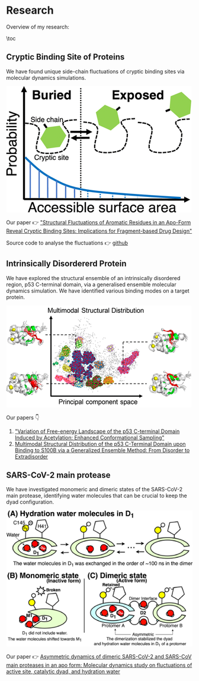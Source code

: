 # Research
Overview of my research:

\toc

## Cryptic Binding Site of Proteins

We have found unique side-chain fluctuations of cryptic binding sites via molecular dynamics simulations.

![jp0c04963_0007](figs/res_cryp.png)

Our paper :point_right:  ["Structural Fluctuations of Aromatic Residues in an Apo-Form Reveal Cryptic Binding Sites: Implications for Fragment-based Drug Design" ](https://pubs.acs.org/doi/abs/10.1021/acs.jpcb.0c04963)

Source code to analyse the fluctuations :point_right: [github](https://github.com/physicshinzui/crypticBindingSitePredictor)

## Intrinsically Disordererd Protein

We have explored the structural ensemble of an intrinsically disordered region, p53 C-terminal domain, via a generalised ensemble molecular dynamics simulation. We have identified various binding modes on a target protein.

![jctc_extra](figs/abst_extradis.png)



Our papers :point_down:

1. ["Variation of Free-energy Landscape of the p53 C-terminal Domain Induced by Acetylation: Enhanced Conformational Sampling" ](https://onlinelibrary.wiley.com/doi/full/10.1002/jcc.24494)
2. [Multimodal Structural Distribution of the p53 C-Terminal Domain upon Binding to S100B via a Generalized Ensemble Method: From Disorder to Extradisorder](https://pubs.acs.org/doi/abs/10.1021/acs.jctc.8b01042)



## SARS-CoV-2 main protease

We have investigated monomeric and dimeric states of the SARS-CoV-2 main protease, identifying water molecules that can be crucial to keep the dyad configuration.

![mpro](figs/res_mpro.jpg)

Our paper :point_right: [Asymmetric dynamics of dimeric SARS-CoV-2 and SARS-CoV main proteases in an apo form: Molecular dynamics study on fluctuations of active site, catalytic dyad, and hydration water](https://www.sciencedirect.com/science/article/pii/S2667160321000156)

